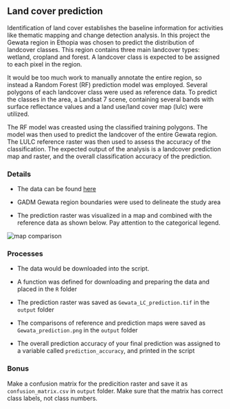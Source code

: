 ## Land cover prediction
Identification of land cover establishes the baseline information for activities like thematic mapping and change detection analysis. In this project the Gewata region in Ethopia was chosen to predict the distribution of landcover classes. This region contains three main landcover types: wetland, cropland and forest. A landcover class is expected to be assigned to each pixel in the region.

It would be too much work to manually annotate the entire region, so instead a Random Forest (RF) prediction model was employed. Several polygons of each landcover class were used as reference data. To predict the classes in the area, a Landsat 7 scene, containing several bands with surface reflectance values and a land use/land cover map (lulc) were utilized. 

The RF model was creasted using the classified training polygons. The model was then used to predict the landcover of the entire Gewata region. The LULC reference raster was then used to assess the accuracy of the classification. The expected output of the analysis is a landcover prediction map and raster, and the overall classification accuracy of the prediction. 

### Details
- The data can be found [here](https://raw.githubusercontent.com/GeoScripting-WUR/AdvancedRasterAnalysis/gh-pages/data/Gewata.zip)

- GADM Gewata region boundaries were used to delineate the study area

- The prediction raster was visualized in a map and combined with the reference data as shown below. Pay attention to the categorical legend. 

![map comparison](https://github.com/geoscripting-2020/Exercise7-solution/blob/master/images/Gewata_prediction.png?raw=true)

### Processes
- The data would be downloaded into the script.

- A function was defined for downloading and preparing the data and placed in the `R` folder

- The prediction raster was saved as `Gewata_LC_prediction.tif` in the `output` folder

- The comparisons of reference and prediction maps were saved as `Gewata_prediction.png` in the `output` folder

- The overall prediction accuracy of your final prediction was assigned to a variable called `prediction_accuracy`, and printed in the script

### Bonus

Make a confusion matrix for the predicition raster and save it as `confusion_matrix.csv` in `output` folder. Make sure that the matrix has correct class labels, not class numbers.
